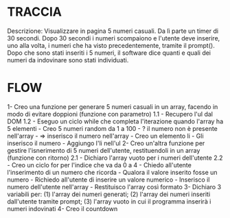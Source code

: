 # TRACCIA
Descrizione: Visualizzare in pagina 5 numeri casuali. Da lì parte un timer di 30 secondi. Dopo 30 secondi i numeri scompaiono e l'utente deve inserire, uno alla volta, i numeri che ha visto precedentemente, tramite il prompt(). Dopo che sono stati inseriti i 5 numeri, il software dice quanti e quali dei numeri da indovinare sono stati individuati.

# FLOW
1- Creo una funzione per generare 5 numeri casuali in un array, facendo in modo di evitare doppioni (funzione con parametro)
1.1 - Recupero l'ul dal DOM
1.2 - Eseguo un ciclo while che completa l'iterazione quando l'array ha 5 elementi
    - Creo 5 numeri random da 1 a 100
    - ? il numero non è presente nell'array
        - => inserisco il numero nell'array
        - Creo un elemento li
        - Gli inserisco il numero
        - Aggiungo l'li nell'ul
2- Creo un'altra funzione per gestire l'isnerimento di 5 numeri dell'utente, restituendoli in un array (funzione con ritorno)
2.1 - Dichiaro l'array vuoto per i numeri dell'utente
2.2 - Creo un ciclo for per l'indice che va da 0 a 4
    - Chiedo all'utente l'inserimento di un numero che ricorda
    - Qualora il valore inserito fosse un numero
        - Richiedo all'utente di inserire un valore numerico
    - Inserisco il numero dell'utente nell'array
    - Restituisco l'array così formato
3- Dichiaro 3 variabili per: (1) l'array dei numeri generati; (2) l'array dei numeri inseriti dall'utente tramite prompt; (3) l'array vuoto in cui il programma inserirà i numeri indovinati
4- Creo il countdown